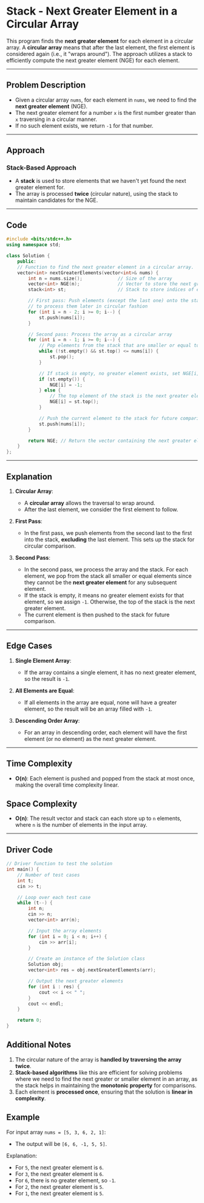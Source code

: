 # Stack - Next Greater Element in a Circular Array

This program finds the **next greater element** for each element in a circular array. A **circular array** means that after the last element, the first element is considered again (i.e., it "wraps around"). The approach utilizes a stack to efficiently compute the next greater element (NGE) for each element.

---

## Problem Description

- Given a circular array `nums`, for each element in `nums`, we need to find the **next greater element** (NGE).
- The next greater element for a number `x` is the first number greater than `x` traversing in a circular manner.
- If no such element exists, we return `-1` for that number.

---

## Approach

### Stack-Based Approach

- A **stack** is used to store elements that we haven't yet found the next greater element for.
- The array is processed **twice** (circular nature), using the stack to maintain candidates for the NGE.

---

## Code

```cpp
#include <bits/stdc++.h>
using namespace std;

class Solution {
    public:
    // Function to find the next greater element in a circular array.
    vector<int> nextGreaterElements(vector<int>& nums) {
        int n = nums.size();             // Size of the array
        vector<int> NGE(n);              // Vector to store the next greater elements
        stack<int> st;                   // Stack to store indices of elements

        // First pass: Push elements (except the last one) onto the stack
        // to process them later in circular fashion
        for (int i = n - 2; i >= 0; i--) {
            st.push(nums[i]);
        }

        // Second pass: Process the array as a circular array
        for (int i = n - 1; i >= 0; i--) {
            // Pop elements from the stack that are smaller or equal to the current element
            while (!st.empty() && st.top() <= nums[i]) {
                st.pop();
            }

            // If stack is empty, no greater element exists, set NGE[i] to -1
            if (st.empty()) {
                NGE[i] = -1;
            } else {
                // The top element of the stack is the next greater element
                NGE[i] = st.top();
            }

            // Push the current element to the stack for future comparisons
            st.push(nums[i]);
        }

        return NGE; // Return the vector containing the next greater elements
    }
};
```

---

## Explanation

1. **Circular Array**:

   - A **circular array** allows the traversal to wrap around.
   - After the last element, we consider the first element to follow.

2. **First Pass**:

   - In the first pass, we push elements from the second last to the first into the stack, **excluding** the last element. This sets up the stack for circular comparison.

3. **Second Pass**:
   - In the second pass, we process the array and the stack. For each element, we pop from the stack all smaller or equal elements since they cannot be the **next greater element** for any subsequent element.
   - If the stack is empty, it means no greater element exists for that element, so we assign `-1`. Otherwise, the top of the stack is the next greater element.
   - The current element is then pushed to the stack for future comparison.

---

## Edge Cases

1. **Single Element Array**:

   - If the array contains a single element, it has no next greater element, so the result is `-1`.

2. **All Elements are Equal**:

   - If all elements in the array are equal, none will have a greater element, so the result will be an array filled with `-1`.

3. **Descending Order Array**:
   - For an array in descending order, each element will have the first element (or no element) as the next greater element.

---

## Time Complexity

- **O(n)**: Each element is pushed and popped from the stack at most once, making the overall time complexity linear.

## Space Complexity

- **O(n)**: The result vector and stack can each store up to `n` elements, where `n` is the number of elements in the input array.

---

## Driver Code

```cpp
// Driver function to test the solution
int main() {
    // Number of test cases
    int t;
    cin >> t;

    // Loop over each test case
    while (t--) {
        int n;
        cin >> n;
        vector<int> arr(n);

        // Input the array elements
        for (int i = 0; i < n; i++) {
            cin >> arr[i];
        }

        // Create an instance of the Solution class
        Solution obj;
        vector<int> res = obj.nextGreaterElements(arr);

        // Output the next greater elements
        for (int i : res) {
            cout << i << " ";
        }
        cout << endl;
    }

    return 0;
}
```

## Additional Notes

1. The circular nature of the array is **handled by traversing the array twice**.
2. **Stack-based algorithms** like this are efficient for solving problems where we need to find the next greater or smaller element in an array, as the stack helps in maintaining the **monotonic property** for comparisons.
3. Each element is **processed once**, ensuring that the solution is **linear in complexity**.

## Example

For input array `nums = [5, 3, 6, 2, 1]`:

- The output will be `[6, 6, -1, 5, 5]`.

Explanation:

- For `5`, the next greater element is `6`.
- For `3`, the next greater element is `6`.
- For `6`, there is no greater element, so `-1`.
- For `2`, the next greater element is `5`.
- For `1`, the next greater element is `5`.
